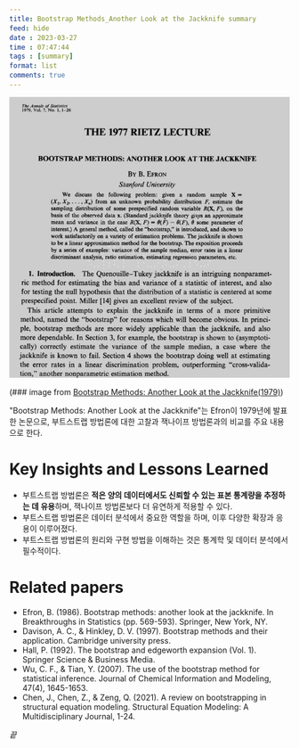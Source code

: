 ```yaml
---
title: Bootstrap Methods_Another Look at the Jackknife summary
feed: hide
date : 2023-03-27
time : 07:47:44
tags : [summary]
format: list
comments: true
---
```



![](/attachments/Screenshot_2023-03-28_at_103220_PM_watermarked.jpeg)

(\### image from [Bootstrap Methods: Another Look at the Jackknife(1979)](https://projecteuclid.org/euclid.aos/1176344552))

"Bootstrap Methods: Another Look at the Jackknife"는 Efron이 1979년에 발표한 논문으로, 부트스트랩 방법론에 대한 고찰과 잭나이프 방법론과의 비교를 주요 내용으로 한다.

# Key Insights and Lessons Learned
- 부트스트랩 방법론은 **적은 양의 데이터에서도 신뢰할 수 있는 표본 통계량을 추정하는 데 유용**하며, 잭나이프 방법론보다 더 유연하게 적용할 수 있다.
- 부트스트랩 방법론은 데이터 분석에서 중요한 역할을 하며, 이후 다양한 확장과 응용이 이루어졌다.
- 부트스트랩 방법론의 원리와 구현 방법을 이해하는 것은 통계학 및 데이터 분석에서 필수적이다.

# Related papers
- Efron, B. (1986). Bootstrap methods: another look at the jackknife. In Breakthroughs in Statistics (pp. 569-593). Springer, New York, NY.
- Davison, A. C., & Hinkley, D. V. (1997). Bootstrap methods and their application. Cambridge university press.
- Hall, P. (1992). The bootstrap and edgeworth expansion (Vol. 1). Springer Science & Business Media.
- Wu, C. F., & Tian, Y. (2007). The use of the bootstrap method for statistical inference. Journal of Chemical Information and Modeling, 47(4), 1645-1653.
- Chen, J., Chen, Z., & Zeng, Q. (2021). A review on bootstrapping in structural equation modeling. Structural Equation Modeling: A Multidisciplinary Journal, 1-24.

_끝_